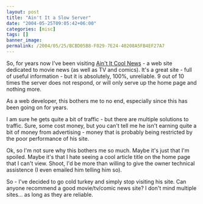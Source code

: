 ```yaml
---
layout: post
title: "Ain't It a Slow Server"
date: "2004-05-25T09:05:42+06:00"
categories: [misc]
tags: []
banner_image: 
permalink: /2004/05/25/BCBD05B8-F029-7E24-40208A5FB4EF27A7
---
```


So, for years now I've been visiting <a href="http://www.aint-it-cool-news.com">Ain't It Cool News</a> - a web site dedicated to movie news (as well as TV and comics). It's a great site - full of useful information - but it is absolutely, 100%, unreliable. 9 out of 10 times the server does not respond, or will only serve up the home page and nothing more.

As a web developer, this bothers me to no end, especially since this has been going on for years. 

I am sure he gets quite a bit of traffic - but there are multiple solutions to traffic. Sure, some cost money, but you can't tell me he isn't earning quite a bit of money from advertising - money that is probably being restricted by the poor performance of his site.

Ok, so I'm not sure why this bothers me so much. Maybe it's just that I'm spoiled. Maybe it's that I hate seeing a cool article title on the home page that I can't view. Shoot, I'd be more than willing to give the owner technical assistence (I even emailed him telling him so).

So - I've decided to go cold turkey and simply stop visiting his site. Can anyone recommend a good movie/tv/comic news site? I don't mind multiple sites... as long as they are reliable.